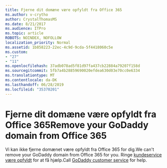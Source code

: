 ```yaml
---
title: Fjerne dit domæne være opfyldt fra Office 365
ms.author: v-crytho
author: CrystalThomasMS
ms.date: 8/21/2017
ms.audience: ITPro
ms.topic: article
ROBOTS: NOINDEX, NOFOLLOW
localization_priority: Normal
ms.assetid: 1b858223-22ec-4c9d-9cda-5f4418060c5e
ms.custom:
- "27"
- "11"
ms.openlocfilehash: 37adb078ad5f81d97fa437cb22884a79207f158d
ms.sourcegitcommit: 5fb7a4b28859690020efdea630d03e70cc0e6334
ms.translationtype: MT
ms.contentlocale: da-DK
ms.lasthandoff: 06/28/2019
ms.locfileid: "35370201"
---
```

# <a name="remove-your-godaddy-domain-from-office-365"></a><span data-ttu-id="6cfbf-102">Fjerne dit domæne være opfyldt fra Office 365</span><span class="sxs-lookup"><span data-stu-id="6cfbf-102">Remove your GoDaddy domain from Office 365</span></span>

<span data-ttu-id="6cfbf-103">Vi kan ikke fjerne domænet være opfyldt fra Office 365 for dig.</span><span class="sxs-lookup"><span data-stu-id="6cfbf-103">We can't remove your GoDaddy domain from Office 365 for you.</span></span> <span data-ttu-id="6cfbf-104">Ringe [kundeservice være opfyldt](https://www.godaddy.com/contact-us.aspx.aspx) for at få hjælp.</span><span class="sxs-lookup"><span data-stu-id="6cfbf-104">Call [GoDaddy customer service](https://www.godaddy.com/contact-us.aspx.aspx) for help.</span></span>
  